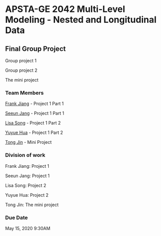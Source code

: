 # APSTA-GE 2042 Multi-Level Modeling - Nested and Longitudinal Data

## Final Group Project

Group project 1

Group project 2

The mini project

### Team Members

[Frank Jiang](https://github.com/frankcj6) - Project 1 Part 1

[Seeun Jang](https://github.com/sj9175) - Project 1 Part 1

[Lisa Song](https://github.com/lsong16) - Project 1 Part 2

[Yuyue Hua](https://github.com/hyy892559232) - Project 1 Part 2

[Tong Jin](https://github.com/tong-jin-nyu) - Mini Project

### Division of work

Frank Jiang: Project 1

Seeun Jang: Project 1

Lisa Song: Project 2 

Yuyue Hua: Project 2 

Tong Jin: The mini project

### Due Date

May 15, 2020 9:30AM
